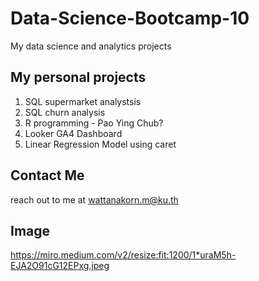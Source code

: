 # Data-Science-Bootcamp-10
My data science and analytics projects

## My personal projects

1. SQL supermarket analystsis
2. SQL churn analysis
3. R programming - Pao Ying Chub?
4. Looker GA4 Dashboard
5. Linear Regression Model using caret

##  Contact Me
reach out to me at wattanakorn.m@ku.th

## Image
https://miro.medium.com/v2/resize:fit:1200/1*uraM5h-EJA2O91cG12EPxg.jpeg
